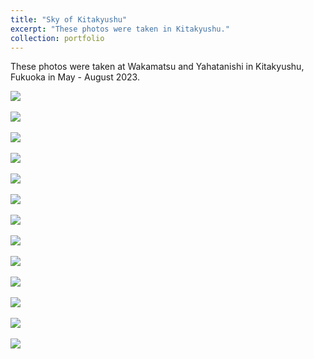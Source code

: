 ```yaml
---
title: "Sky of Kitakyushu"
excerpt: "These photos were taken in Kitakyushu."
collection: portfolio
---
```


These photos were taken at Wakamatsu and Yahatanishi in Kitakyushu, Fukuoka in May - August 2023.

<img src='/images/2.jpg'><br/><br/><img src='/images/4.jpg'><br/><br/><img src='/images/6.jpg'><br/><br/><img src='/images/7.jpg'><br/><br/><img src='/images/8.jpg'><br/><br/><img src='/images/10.jpg'><br/><br/><img src='/images/11.jpg'><br/><br/><img src='/images/19.jpg'><br/><br/><img src='/images/20.jpg'><br/><br/><img src='/images/26.jpg'><br/><br/><img src='/images/27.jpg'><br/><br/><img src='/images/28.jpg'><br/><br/><img src='/images/29.jpg'>